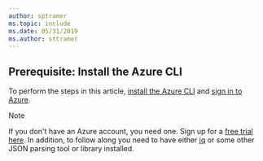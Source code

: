 ```yaml
---
author: sptramer
ms.topic: include
ms.date: 05/31/2019
ms.author: sttramer
---
```

## Prerequisite: Install the Azure CLI

To perform the steps in this article, [install the Azure CLI](/cli/azure/install-azure-cli) and [sign in to Azure](/cli/azure/authenticate-azure-cli). 

> [!NOTE]
> If you don't have an Azure account, you need one. Sign up for a [free trial here](../articles/active-directory/fundamentals/sign-up-organization.md).
> In addition, to follow along you need to have either [jq](https://stedolan.github.io/jq/) or some other JSON parsing tool or library installed.

